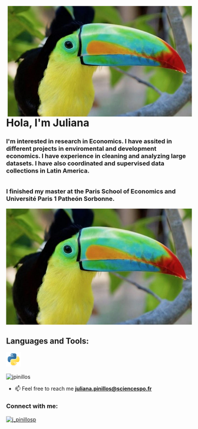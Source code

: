 <img align="right" width="500" height="300" src="https://github.com/JPinillos/miscellaneous/blob/main/aviario001.jpg?raw=true">

<h1 align="left">Hola, I'm Juliana</h1> 

<h3 align="left">I'm interested in research in Economics. I have assited in different projects in enviromental and development economics. I have experience in cleaning and analyzing large datasets. I have also coordinated and supervised data collections in Latin America. <br> <br/>

I finished my master at the Paris School of Economics and Université Paris 1 Patheón Sorbonne.</h3>

<img align="right">![alt text](https://github.com/JPinillos/miscellaneous/blob/main/aviario001.jpg?raw=true)

<h2 align="left">Languages and Tools:</h3>
<p align="left"> <a href="https://www.python.org" target="_blank"> <img src="https://raw.githubusercontent.com/devicons/devicon/master/icons/python/python-original.svg" alt="python" width="40" height="40"/> </a> </p>

<p><img align="center" src="https://github-readme-stats.vercel.app/api/top-langs?username=jpinillos&show_icons=true&locale=en&layout=compact" alt="jpinillos" /></p>

- 📫 Feel free to reach me **juliana.pinillos@sciencespo.fr**

<h3 align="left">Connect with me:</h3>
<p align="left">
<a href="https://twitter.com/j_pinillosp" target="blank"><img align="center" src="https://cdn.jsdelivr.net/npm/simple-icons@3.0.1/icons/twitter.svg" alt="j_pinillosp" height="30" width="40" /></a>
</p>
